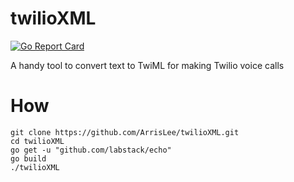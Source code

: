# twilioXML
[![Go Report Card](https://goreportcard.com/badge/github.com/ArrisLee/twilioXML)](https://goreportcard.com/report/github.com/ArrisLee/twilioXML)

A handy tool to convert text to TwiML for making Twilio voice calls


# How
```
git clone https://github.com/ArrisLee/twilioXML.git
cd twilioXML
go get -u "github.com/labstack/echo"
go build
./twilioXML
```
